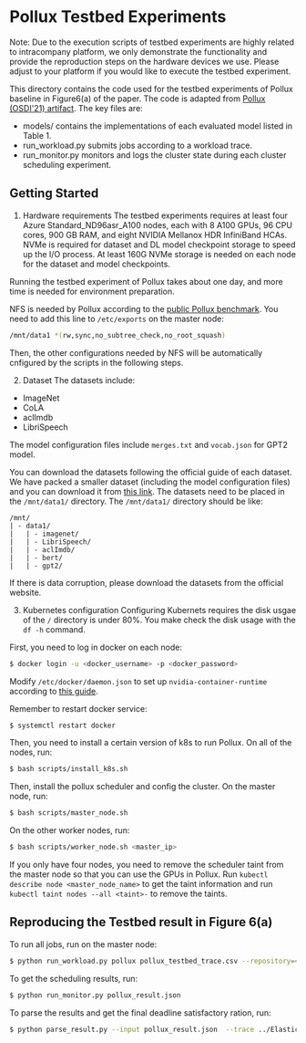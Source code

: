 # Pollux Testbed Experiments

Note: Due to the execution scripts of testbed experiments are highly related to intracompany platform, we only demonstrate the functionality and provide the reproduction steps on the hardware devices we use. Please adjust to your platform if you would like to execute the testbed experiment.

This directory contains the code used for the testbed experiments 
of Pollux baseline in Figure6(a) of the paper. The code is adapted from
[Pollux (OSDI'21) artifact](https://github.com/petuum/adaptdl/tree/osdi21-artifact).
The key files are:

- models/ contains the implementations of each evaluated model listed in Table 1.
- run_workload.py submits jobs according to a workload trace.
- run_monitor.py monitors and logs the cluster state during each cluster scheduling experiment.

## Getting Started
1. Hardware requirements
The testbed experiments requires at least four Azure Standard_ND96asr_A100 nodes, each with 8 A100 GPUs, 96 CPU cores, 900 GB RAM, and eight NVIDIA Mellanox HDR InfiniBand HCAs. 
NVMe is required for dataset and DL model checkpoint storage to speed up the I/O process. 
At least 160G NVMe storage is needed on each node for the dataset and model checkpoints.

Running the testbed experiment of Pollux takes about one day, and more time is needed for environment preparation.

NFS is needed by Pollux according to the [public Pollux benchmark](https://github.com/petuum/adaptdl/tree/osdi21-artifact/benchmark).
You need to add this line to `/etc/exports` on the master node:
```Bash
/mnt/data1 *(rw,sync,no_subtree_check,no_root_squash)
```
Then, the other configurations needed by NFS will be automatically cnfigured by the scripts in the following steps.

2. Dataset
The datasets include:
 - ImageNet
 - CoLA
 - aclImdb
 - LibriSpeech

The model configuration files include `merges.txt` and `vocab.json` for GPT2 model.

You can download the datasets following the official guide of each dataset.
We have packed a smaller dataset (including the model configuration files) and you can download it from [this link](https://drive.google.com/file/d/1gxFg842sYH6JNqCkKtYf7DfkFAunkh_n/view?usp=sharing). 
The datasets need to be placed in the `/mnt/data1/` directory.
The `/mnt/data1/` directory should be like:
```
/mnt/
| - data1/
|	| - imagenet/
|	| - LibriSpeech/
|	| - aclImdb/
|	| - bert/
|	| - gpt2/
```
If there is data corruption, please download the datasets from the official website.

3. Kubernetes configuration
Configuring Kubernets requires the disk usgae of the `/` directory is under 80%. You make check the disk usage with the `df -h` command. 

First, you need to log in docker on each node:
```Bash
$ docker login -u <docker_username> -p <docker_password>
```
Modify `/etc/docker/daemon.json` to set up `nvidia-container-runtime` according to [this guide](https://github.com/NVIDIA/k8s-device-plugin#quick-start). 

Remember to restart docker service:
```Bash
$ systemctl restart docker
```

Then, you need to install a certain version of k8s to run Pollux. On all of the nodes, run:
```Bash
$ bash scripts/install_k8s.sh
```
Then, install the pollux scheduler and config the cluster.
On the master node, run:
```Bash
$ bash scripts/master_node.sh
```

On the other worker nodes, run:
```Bash
$ bash scripts/worker_node.sh <master_ip>
```
If you only have four nodes, you need to remove the scheduler taint from the master node so that you can use the GPUs in Pollux. Run `kubectl describe node <master_node_name>` to get the taint information and run `kubectl taint nodes --all <taint>-` to remove the taints. 

## Reproducing the Testbed result in Figure 6(a)
To run all jobs, run on the master node:
```Bash
$ python run_workload.py pollux pollux_testbed_trace.csv --repository=<your_docker_username>/pollux
```

To get the scheduling results, run:
```Bash
$ python run_monitor.py pollux_result.json
```

To parse the results and get the final deadline satisfactory ration, run:
```Bash
$ python parse_result.py --input pollux_result.json  --trace ../ElasticFlow/traces/itp_day1.csv
```
